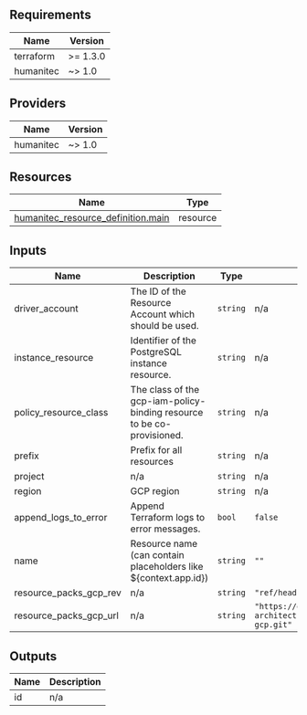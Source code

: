 <!-- BEGIN_TF_DOCS -->
## Requirements

| Name | Version |
|------|---------|
| terraform | >= 1.3.0 |
| humanitec | ~> 1.0 |

## Providers

| Name | Version |
|------|---------|
| humanitec | ~> 1.0 |

## Resources

| Name | Type |
|------|------|
| [humanitec_resource_definition.main](https://registry.terraform.io/providers/humanitec/humanitec/latest/docs/resources/resource_definition) | resource |

## Inputs

| Name | Description | Type | Default | Required |
|------|-------------|------|---------|:--------:|
| driver\_account | The ID of the Resource Account which should be used. | `string` | n/a | yes |
| instance\_resource | Identifier of the PostgreSQL instance resource. | `string` | n/a | yes |
| policy\_resource\_class | The class of the gcp-iam-policy-binding resource to be co-provisioned. | `string` | n/a | yes |
| prefix | Prefix for all resources | `string` | n/a | yes |
| project | n/a | `string` | n/a | yes |
| region | GCP region | `string` | n/a | yes |
| append\_logs\_to\_error | Append Terraform logs to error messages. | `bool` | `false` | no |
| name | Resource name (can contain placeholders like ${context.app.id}) | `string` | `""` | no |
| resource\_packs\_gcp\_rev | n/a | `string` | `"ref/heads/main"` | no |
| resource\_packs\_gcp\_url | n/a | `string` | `"https://github.com/humanitec-architecture/resource-packs-gcp.git"` | no |

## Outputs

| Name | Description |
|------|-------------|
| id | n/a |
<!-- END_TF_DOCS -->